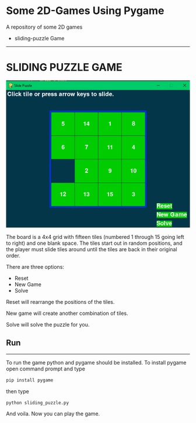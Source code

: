# Some 2D-Games Using Pygame

A repository of some 2D games

- sliding-puzzle Game

---

# SLIDING PUZZLE GAME

![](sliding-puzzle-game/game_screenshot.png)

The board is a 4x4 grid with fifteen tiles (numbered 1 through 15 going left to right) and one
blank space. The tiles start out in random positions, and the player must slide tiles around until
the tiles are back in their original order.

There are three options:

- Reset
- New Game
- Solve

Reset will rearrange the positions of the tiles.

New game will create another combination of tiles.

Solve will solve the puzzle for you.

## Run

---

To run the game python and pygame should be installed.
To install pygame open command prompt and type

```BASH
pip install pygame
```

then type

```BASH
python sliding_puzzle.py
```

And voila. Now you can play the game.
